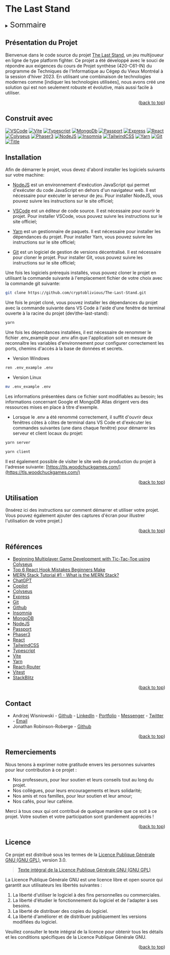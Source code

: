 <a name="readme-top"></a>

# The Last Stand

  <!-- TABLE OF CONTENTS -->
  <details>
    <summary><span style="font-size: x-large;">Sommaire</span></summary>
    <ol>
      <li>
        <a href="#présentation-du-projet">Présentation du projet</a>
      </li>
      <li>
        <a
        href="#construit-avec">Construit avec
        </a>
      </li>
      <li>
        <a
        href="#Installation">Installation
        </a>
      </li>
      <li>
        <a
        href="#Utilisation">Utilisation
        </a>
      </li>
      <li>
        <a
        href="#références">Références
        </a>
      </li>
      <li>
        <a
        href="#contact">Contact
        </a>
      </li>
      <li>
        <a
        href="#remerciements">Remerciements
        </a>
      </li>
      <li>
        <a
        href="#licence">Licence
        </a>
      </li>
    </ol>
  </details>

## Présentation du Projet

Bienvenue dans le code source du projet [The Last Stand](https://tls.woodchuckgames.com/), un jeu multijoueur en ligne de type platform fighter. Ce projet a été développé avec le souci de répondre aux exigences du cours de Projet synthèse (420-C61-IN) du programme de Techniques de l'Informatique au Cégep du Vieux Montréal à la session d'hiver 2023. En utilisant une combinaison de technologies modernes comme [indiquer les technologies utilisées], nous avons créé une solution qui est non seulement robuste et évolutive, mais aussi facile à utiliser.

<p align="right">(<a href="#readme-top">back to top</a>)</p>

## Construit avec

[![VSCode][vscode-img]][vscode-url] [![Vite][vite-img]][vite-url] [![Typescript][typescript-img]][typescript-url] [![MongoDb][mongodb-img]][mongodb-url] [![Passport][passport-img]][passport-url] [![Express][express-img]][express-url] [![React][react-img]][react-url] [![Colyseus][colyseus-img]][colyseus-url] [![Phaser3][phaser-img]][phaser-url] [![NodeJS][nodedotjs-img]][nodedotjs-url] [![Insomnia][insomnia-img]][insomnia-url] [![TailwindCSS][tailwind-img]][tailwind-url] [![Yarn][yarn-img]][yarn-url] [![Git][git-img]][git-url] [![Title][placeholder-img]][placeholder-url]

## Installation

Afin de démarrer le projet, vous devez d'abord installer les logiciels suivants sur votre machine:

- [NodeJS][nodedotjs-url] est un environnement d'exécution JavaScript qui permet d'exécuter du code JavaScript en dehors d'un navigateur web. Il est nécessaire pour exécuter le serveur de jeu. Pour installer NodeJS, vous pouvez suivre les instructions sur le site officiel;

- [VSCode][vscode-url] est un éditeur de code source. Il est nécessaire pour ouvrir le projet. Pour installer VSCode, vous pouvez suivre les instructions sur le site officiel;

- [Yarn][yarn-url] est un gestionnaire de paquets. Il est nécessaire pour installer les dépendances du projet. Pour installer Yarn, vous pouvez suivre les instructions sur le site officiel;

- [Git][git-url] est un logiciel de gestion de versions décentralisé. Il est nécessaire pour cloner le projet. Pour installer Git, vous pouvez suivre les instructions sur le site officiel;

Une fois les logiciels prérequis installés, vous pouvez cloner le projet en utilisant la commande suivante à l'emplacement fichier de votre choix avec la commande git suivante:

```sh
git clone https://github.com/cryptoblivious/The-Last-Stand.git
```

Une fois le projet cloné, vous pouvez installer les dépendances du projet avec la commande suivante dans VS Code à l'aide d'une fenêtre de terminal ouverte à la racine du projet (dev\the-last-stand):

```sh
yarn
```

Une fois les dépendances installées, il est nécessaire de renommer le fichier .env_example pour .env afin que l'application soit en mesure de reconnaître les variables d'environnement pour configurer correctement les ports, chemins d'accès à la base de données et secrets.

- Version Windows

```sh
ren .env_example .env
```

- Version Linux

```sh
mv .env_example .env
```

Les informations présentées dans ce fichier sont modifiables au besoin; les informations concernant Google et MongoDB Atlas dirigent vers des ressources mises en place à titre d'exemple.

- Lorsque le .env a été renommé correctement, il suffit d'ouvrir deux fenêtres côtes à côtes de terminal dans VS Code et d'exécuter les commandes suivantes (une dans chaque fenêtre) pour démarrer les serveur et client locaux du projet:

```sh
yarn server
```

```sh
yarn client
```

Il est également possible de visiter le site web de production du projet à l'adresse suivante: [https://tls.woodchuckgames.com/](https://tls.woodchuckgames.com/)

<p align="right">(<a href="#readme-top">back to top</a>)</p>

## Utilisation

(Insérez ici des instructions sur comment démarrer et utiliser votre projet. Vous pouvez également ajouter des captures d'écran pour illustrer l'utilisation de votre projet.)

<p align="right">(<a href="#readme-top">back to top</a>)</p>

## Références

- [Beginning Multiplayer Game Development with Tic-Tac-Toe using Colyseus](https://www.youtube.com/watch?v=5HESa0Ibq8E)
- [Top 6 React Hook Mistakes Beginners Make](https://www.youtube.com/watch?v=GGo3MVBFr1A)
- [MERN Stack Tutorial #1 - What is the MERN Stack?](https://www.youtube.com/watch?v=98BzS5Oz5E4)
- [ChatGPT](https://chat.openai.com/)
- [Copilot](https://copilot.github.com/)
- [Colyseus](https://docs.colyseus.io/)
- [Express](https://expressjs.com/fr/)
- [Git](https://git-scm.com/)
- [Github](https://github.com/)
- [Insomnia](https://insomnia.rest/)
- [MongoDB](https://www.mongodb.com/)
- [NodeJS](https://nodejs.org/en/)
- [Passport](http://www.passportjs.org/)
- [Phaser3](https://phaser.io/phaser3)
- [React](https://react.dev/)
- [TailwindCSS](https://tailwindcss.com/)
- [Typescript](https://www.typescriptlang.org/)
- [Vite](https://vitejs.dev/)
- [Yarn](https://yarnpkg.com/)
- [React-Router](https://reactrouter.com/)
- [Vitest](https://vitest.dev/)
- [StackBlitz](https://stackblitz.com/)

<p align="right">(<a href="#readme-top">back to top</a>)</p>

## Contact

- Andrzej Wisniowski - [Github](https://github.com/cryptoblivious) - [LinkedIn](https://www.linkedin.com/in/andrzej-wisniowski-77234376/) - [Portfolio](https://andrzejw.com/) - [Messenger](https://m.me/andrzej.wisniowski.33) - [Twitter](https://twitter.com/cryptoblivious) - [Email](mailto:andrzej.wis123@gmail.com)
- Jonathan Robinson-Roberge - [Github](https://github.com/Jon-Robb)

<p align="right">(<a href="#readme-top">back to top</a>)</p>

## Remerciements

Nous tenons à exprimer notre gratitude envers les personnes suivantes pour leur contribution à ce projet :

- Nos professeurs, pour leur soutien et leurs conseils tout au long du projet.
- Nos collègues, pour leurs encouragements et leurs solidarité;
- Nos amis et nos familles, pour leur soutien et leur amour;
- Nos cafés, pour leur caféine.

Merci à tous ceux qui ont contribué de quelque manière que ce soit à ce projet. Votre soutien et votre participation sont grandement appréciés !

<p align="right">(<a href="#readme-top">back to top</a>)</p>

## Licence

Ce projet est distribué sous les termes de la [Licence Publique Générale GNU (GNU GPL)](https://www.gnu.org/licenses/gpl-3.0.html), version 3.0.

> [Texte intégral de la Licence Publique Générale GNU (GNU GPL)](https://www.gnu.org/licenses/gpl-3.0.html)

La Licence Publique Générale GNU est une licence libre et open source qui garantit aux utilisateurs les libertés suivantes :

1. La liberté d'utiliser le logiciel à des fins personnelles ou commerciales.
2. La liberté d'étudier le fonctionnement du logiciel et de l'adapter à ses besoins.
3. La liberté de distribuer des copies du logiciel.
4. La liberté d'améliorer et de distribuer publiquement les versions modifiées du logiciel.

Veuillez consulter le texte intégral de la licence pour obtenir tous les détails et les conditions spécifiques de la Licence Publique Générale GNU.

<p align="right">(<a href="#readme-top">back to top</a>)</p>

<!-- MARKDOWN LINKS & IMAGES -->

[colyseus-img]: https://img.shields.io/badge/colyseus-A100FF?style=for-the-badge&logo=c&logoColor=white
[colyseus-url]: https://colyseus.io/
[vscode-img]: https://img.shields.io/badge/vs%20code-007ACC?style=for-the-badge&logo=visual-studio-code&logoColor=white
[vscode-url]: https://code.visualstudio.com/
[phaser-img]: https://img.shields.io/badge/phaser%203-CEFF00?style=for-the-badge&logo=phaser&logoColor=white
[phaser-url]: https://phaser.io/
[nodedotjs-img]: https://img.shields.io/badge/node.js-6DA55F?style=for-the-badge&logo=node.js&logoColor=white
[nodedotjs-url]: https://nodejs.org/
[vite-img]: https://img.shields.io/badge/vite-646CFF?style=for-the-badge&logo=v&logoColor=white
[vite-url]: https://vitejs.dev/
[insomnia-img]: https://img.shields.io/badge/insomnia-4000BF?style=for-the-badge&logo=insomnia&logoColor=white
[insomnia-url]: https://insomnia.rest/
[tailwind-img]: https://img.shields.io/badge/tailwindcss-06B6D4?style=for-the-badge&logo=tailwindcss&logoColor=white
[tailwind-url]: https://tailwindcss.com/
[yarn-img]: https://img.shields.io/badge/yarn-2C8EBB?style=for-the-badge&logo=yarn&logoColor=white
[yarn-url]: https://yarnpkg.com/
[passport-img]: https://img.shields.io/badge/passport-34E27A?style=for-the-badge&logo=passport&logoColor=white
[passport-url]: http://www.passportjs.org/
[git-img]: https://img.shields.io/badge/git-F05032?style=for-the-badge&logo=git&logoColor=white
[git-url]: https://git-scm.com/
[typescript-img]: https://img.shields.io/badge/typescript-007ACC?style=for-the-badge&logo=typescript&logoColor=white
[typescript-url]: https://www.typescriptlang.org/
[mongodb-img]: https://img.shields.io/badge/mongodb-47A248?style=for-the-badge&logo=mongodb&logoColor=white
[mongodb-url]: https://www.mongodb.com/
[express-img]: https://img.shields.io/badge/express-000000?style=for-the-badge&logo=express&logoColor=white
[express-url]: https://expressjs.com/
[react-img]: https://img.shields.io/badge/react-61DAFB?style=for-the-badge&logo=react&logoColor=white
[react-url]: https://reactjs.org/
[placeholder-img]: https://img.shields.io/badge/et_plus_encore-FAB040?style=for-the-badge&logo=precommit&logoColor=red
[placeholder-url]: https://perdu.com/
